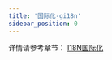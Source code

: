 ```yaml
---
title: '国际化-gi18n'
sidebar_position: 0
---
```


详情请参考章节： [I18N国际化](output/goframe-v2.1-md/核心组件-重点/I18N国际化)

`	`